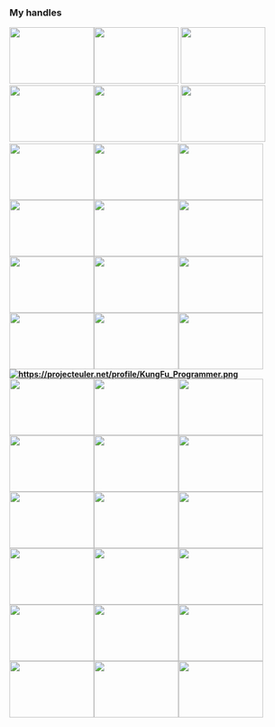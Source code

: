 ### My handles
<a href="https://lightoj.com/user/kungfu-programmer" target="_blank"><img src = "https://2.bp.blogspot.com/-tmw2R01xtZE/Wng55qE7T7I/AAAAAAAABQE/m2YXZvFnEdcmb2wW0ePDj2zX-eDLmqyCQCPcBGAYYCw/s1600/lightoj.png" alt = " " width = "150"  height = "100"></a><a href = "https://codeforces.com/profile/KungFu_Programmer"><img src ="https://sun9-53.userapi.com/c840220/v840220027/359b8/DsoLTP6QC_0.jpg"   alt ="" width =" 150" height ="100"></a>
<a href ="https://www.codechef.com/users/kngfuprogramer"><img src ="https://cdn.codechef.com/images/cc-logo-sd.svg"   alt ="" width ="150" height ="100"></a><a href ="https://stackoverflow.com/users/17637695/kungfu-programmer"><img src ="https://miro.medium.com/max/1200/0*UEtwA2ask7vQYW06.png"  alt =" " width ="150" height ="100 "></a><a href ="https://www.linkedin.com/in/kungfu-programmer-711071228//"><img src ="https://www.technipages.com/wp-content/uploads/2020/09/LinkedIn-Does-Not-Load-Images-fix.jpg"   alt ="" width ="150" height ="100 "></a>
<a href = "https://www.codingame.com/profile/78f63b8678b7f54b65fe7765a1a074823106464"><img src ="https://i2.wp.com/blog.zenika.com/wp-content/uploads/2015/04/Vignette_codin-1.jpg?fit=702%2C274&ssl=1"   alt ="" width =" 150" height ="100 "></a><a href ="https://www.hackerearth.com/@KungFu_Programmer"><img src ="https://www.hackerearth.com/blog/wp-content/uploads/2021/12/logo-christmas.svg" alt ="" width ="150" height ="100"></a><a href = "https://www.topcoder.com/members/kungfuprogramer"><img src ="https://www.topcoder.com/wp-content/uploads/2016/01/topcoder-logo.png"   alt ="" width ="150 " height ="100 "></a><a href = "https://www.quora.com/profile/KungFu-Programmer"><img src ="https://www.aadme.co/wp-content/uploads/2021/05/main-qimg-dc1b777005095235798e5dbdb6b710dd.png"   alt ="" width =" 150" height ="100 "></a><a href = "https://atcoder.jp/users/KungFuProgrammer"><img src ="https://repository-images.githubusercontent.com/342857348/04ba8003-26fd-4cb9-8bc1-3cd43d786f03"   alt ="" width =" 150" height ="100 "></a><a href = "https://leetcode.com/KungFu_Programmer/"><img src ="https://assets.leetcode.com/static_assets/public/webpack_bundles/images/logo-dark.e99485d9b.svg"   alt ="" width =" 150" height ="100 "></a><b><a href = "https://www.hackerrank.com/kungfuprogrammer"><img src ="https://camo.githubusercontent.com/49e713e1463692beaff7b552eb60511454485659f6131286eeab9db84e91840a/68747470733a2f2f69302e77702e636f6d2f6772616473696e67616d65732e636f6d2f77702d636f6e74656e742f75706c6f6164732f323031362f30352f3835363737315f3636383232343035333139373834315f313934333639393030395f6f2e706e67"   alt ="" width =" 150" height ="100"></a><a href = "https://medium.com/@KungFu_Programmer"><img src ="https://miro.medium.com/max/2000/1*UmDqXumMVKQzMTG9Sc-scA.png"   alt ="" width =" 150" height ="100"></a><a href = "https://www.codewars.com/users/KungFu_Programmer"><img src ="https://i.pinimg.com/originals/3a/9d/c3/3a9dc37f10e6f213e2af5d49efee5774.png"   alt ="" width =" 150" height ="100"></a><a href = "https://a2oj.com/profile?Username=KungFu_Programmer"><img src ="https://a2oj.com/logo.png"   alt ="" width =" 150" height ="100"></a><a href = "https://cses.fi/user/90137"><img src ="https://cses.fi/logo.png?1"   alt ="" width =" 150" height ="100"></a><a href = "https://exercism.org/profiles/KungFuProgrammer"><img src ="https://angelika.me/elixir-conf-eu-2021/assets/exercism-logo-with-word.svg"   alt ="" width =" 150" height ="100"></a><a href = "https://www.coderbyte.com/profile/KungFuProgrammer"><img src ="https://images.g2crowd.com/uploads/product/image/large_detail/large_detail_de0840ae3396b61382ab711b086b7ba2/coderbyte-for-employers.png"   alt ="" width =" 150" height ="100"></a><a href="https://projecteuler.net/profile/KungFu_Programmer.png" target="_top"><img src="https://projecteuler.net/profile/KungFu_Programmer.png" border="0" alt="https://projecteuler.net/profile/KungFu_Programmer.png"/></a><a href = "https://acm.timus.ru/author.aspx?id=331195"><img src ="https://acm.timus.ru/images/usu-summer.jpg"   alt ="" width =" 150" height ="100"></a><a href = "https://www.beecrowd.com.br/judge/en/profile/608563"><img src ="https://encrypted-tbn0.gstatic.com/images?q=tbn:ANd9GcQaMet-FtWAGfxoaz5K10E9Kul16VSyfNsZdUEqmJG7PHBk4zrGuD-mE7HFVsuWXpvGNEg&usqp=CAU"   alt ="" width =" 150" height ="100"></a><a href = "https://app.codesignal.com/profile/kungfuprogramer"><img src ="https://app.codesignal.com/img/logos/logo_blue.svg"   alt ="" width =" 150" height ="100"></a><a href = "https://csacademy.com/user/KungFu_Programmer"><img src ="https://media-exp1.licdn.com/dms/image/C4E0BAQFVbwrFOlT0iQ/company-logo_200_200/0/1519865939489?e=1646870400&v=beta&t=W3P4QXG4HLVfiQu5lveDjIaMNLibscJxJsSoO6zS09g"   alt ="" width =" 150" height ="100"></a><a href = "https://www.spoj.com/users/kngfuprogramer/"><img src ="https://static.commonlounge.com/fp/original/TkQwd6an9Elt8Kv7eJ48w9WP4o7VdV1520371936"   alt ="" width =" 150" height ="100"></a><a href = "https://www.khanacademy.org/profile/KungFuProgrammer"><img src ="https://www.asharpeye.com/wp-content/uploads/2010/11/khan-academy-logo-png-5.png"   alt ="" width =" 150" height ="100"></a><a href = "https://data.typeracer.com/pit/profile?user=kungfu_programmer"><img src ="https://www.reviewstream.com/images_items/kJX7YGDl4.jpg"   alt ="" width =" 150" height ="100"></a><a href = "https://open.kattis.com/users/kungfu-programmer"><img src ="https://demo.kattis.com/images/site-logo?v=9f27438a5e546521d9ffd9406835cbd1"   alt ="" width =" 150" height ="100"></a><a href = "https://www.goodreads.com/user/show/143936369-kungfu-programmer"><img src ="https://i0.wp.com/mkengland.com/wp-content/uploads/2020/09/goodreads-logo.png?fit=800%2C600"   alt ="" width =" 150" height ="100"></a><a href = "https://www.codeproject.com/Members/KungFu_Programmer"><img src ="https://codeproject.freetls.fastly.net/App_Themes/CodeProject/Img/logo250x135.gif"   alt ="" width =" 150" height ="100"></a><a href = "https://scratch.mit.edu/users/KungFu_Programmer/"><img src ="https://logodix.com/logo/2015669.png"   alt ="" width =" 150" height ="100"></a><a href = "https://judge.u-aizu.ac.jp/onlinejudge/user.jsp?id=KungFu_Programmer#1"><img src ="https://cdn-ak.f.st-hatena.com/images/fotolife/k/kyosuke0924/20190608/20190608024842.png"   alt ="" width =" 150" height ="100"></a><a href="https://www.eolymp.com/en/users/KungFu_Programmer" target="_blank"><img src = "https://avatars.githubusercontent.com/u/15163108?s=200&v=4" alt = " " width = "150"  height = "100"></a><a href="https://www.youtube.com/channel/UCxCc03TwB8ZmSVaL7D_8GUQ" target="_blank"><img src = "https://www.xda-developers.com/files/2017/08/After-12-Years-Google-Gives-YouTube-a-New-Logo-1900x700_c.png" alt = " " width = "150"  height = "100"></a><a href="https://toph.co/u/KungFu_Programmer" target="_blank"><img src = "https://static.toph.co/images/logo.png?_=cbf4f5481fe1aa21ffd79fe1a039d6df4ce4093f" alt = " " width = "150"  height = "100"></a><a href="https://globalgamejam.org/users/kungfuprogrammer" target="_blank"><img src = "https://s3-us-west-1.amazonaws.com/ggj/site/site-images/GGJ00_Logo_Light.svg" alt = " " width = "150"  height = "100"></a><a href="https://auth.geeksforgeeks.org/user/kungfuprogrammer/practice/" target="_blank"><img src = "https://media.geeksforgeeks.org/wp-content/uploads/20210101144014/gfglogo.png" alt = " " width = "150"  height = "100"></a><a href="https://www.kaggle.com/kungfuprogrammer" target="_blank"><img src = "https://www.logosvgpng.com/wp-content/uploads/2020/11/kaggle-inc-logo-vector.png" alt = " " width = "150"  height = "100"></a>
